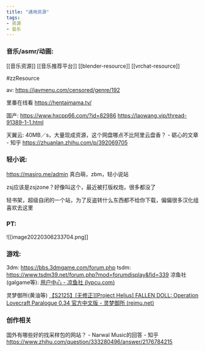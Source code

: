 ```yaml
---
title: "通用资源"
tags:
- 资源
- 音乐
---
```


### 音乐/asmr/动画:

[[音乐资源]]
[[音乐推荐平台]]
[[blender-resource]]
[[vrchat-resource]]

#zzResource


av:
https://javmenu.com/censored/genre/192

里番在线看
https://hentaimama.tv/ 


国产:
https://www.hxcpp66.com/?id=82986
https://laowang.vip/thread-91389-1-1.html

天翼云:
40MB／s，大量现成资源，这个网盘哪点不比阿里云盘香？ - 砺心的文章 - 知乎 https://zhuanlan.zhihu.com/p/392069705


### 轻小说:

https://masiro.me/admin
真白萌，zbm，轻小说站

zsj应该是zsjzone？好像叫这个，最近被打版权炮，很多都没了

轻书架，超级自闭的一个站，为了反盗转什么东西都不给你下载，偏偏很多汉化组喜欢去这里


### PT:
![[image20220306233704.png]]


### 游戏:
3dm: https://bbs.3dmgame.com/forum.php
tsdm: https://www.tsdm39.net/forum.php?mod=forumdisplay&fid=339
凉鱼社(galgame等): [用户中心 - 凉鱼社 (lypcu.com)](https://lypcu.com/Ucenter)

灵梦御所(黄油等)
[【S2125】[无修正][Project Helius] FALLEN DOLL: Operation Lovecraft Paralogue 0.34 官方中文版 - 灵梦御所 (reimu.net)](https://blog.reimu.net/archives/54310)


### 创作相关
国外有哪些好的找采样包的网站？ - Narwal Music的回答 - 知乎 https://www.zhihu.com/question/333280496/answer/2176784215
